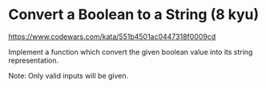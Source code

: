 # Convert a Boolean to a String (8 kyu)

https://www.codewars.com/kata/551b4501ac0447318f0009cd

Implement a function which convert the given boolean value into its string representation.

Note: Only valid inputs will be given.
